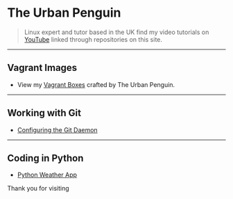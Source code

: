 # The Urban Penguin
> Linux expert and tutor based in the UK find my video tutorials on [YouTube](https://youtube.com/theurbanpenguin) linked through repositories on this site.

---
## Vagrant Images
- View my [Vagrant Boxes](https://app.vagrantup.com/boxes/search?utf8=%E2%9C%93&sort=downloads&provider=&q=theurbanpenguin) crafted by The Urban Penguin.

---
## Working with Git
- [Configuring the Git Daemon](https://theurbanpenguin.github.io/git-daemon/)

---
## Coding in Python
- [Python Weather App](https://theurbanpenguin.github.io/weather_app/)

Thank you for visiting